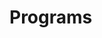 # Programs










































































































































































































































